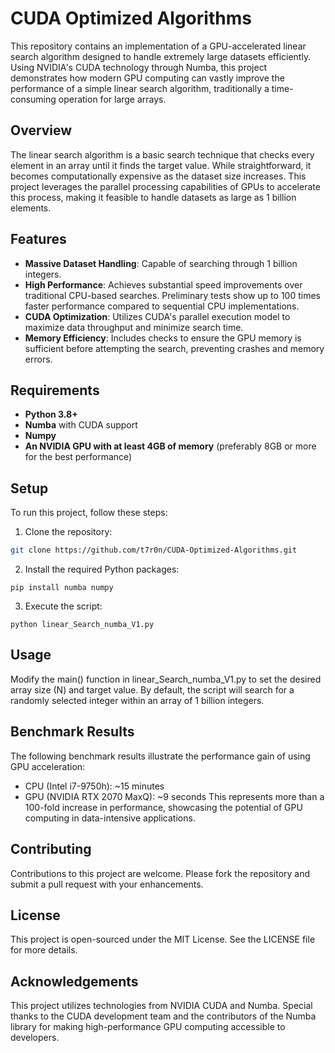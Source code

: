 # CUDA Optimized Algorithms

This repository contains an implementation of a GPU-accelerated linear search algorithm designed to handle extremely large datasets efficiently. Using NVIDIA's CUDA technology through Numba, this project demonstrates how modern GPU computing can vastly improve the performance of a simple linear search algorithm, traditionally a time-consuming operation for large arrays.

## Overview

The linear search algorithm is a basic search technique that checks every element in an array until it finds the target value. While straightforward, it becomes computationally expensive as the dataset size increases. This project leverages the parallel processing capabilities of GPUs to accelerate this process, making it feasible to handle datasets as large as 1 billion elements.

## Features

- **Massive Dataset Handling**: Capable of searching through 1 billion integers.
- **High Performance**: Achieves substantial speed improvements over traditional CPU-based searches. Preliminary tests show up to 100 times faster performance compared to sequential CPU implementations.
- **CUDA Optimization**: Utilizes CUDA's parallel execution model to maximize data throughput and minimize search time.
- **Memory Efficiency**: Includes checks to ensure the GPU memory is sufficient before attempting the search, preventing crashes and memory errors.

## Requirements

- **Python 3.8+**
- **Numba** with CUDA support
- **Numpy**
- **An NVIDIA GPU with at least 4GB of memory** (preferably 8GB or more for the best performance)

## Setup

To run this project, follow these steps:

1. Clone the repository:

  ```bash
  git clone https://github.com/t7r0n/CUDA-Optimized-Algorithms.git
   ```
2. Install the required Python packages:

```
pip install numba numpy
```

3. Execute the script:

```
python linear_Search_numba_V1.py
```

## Usage
Modify the main() function in linear_Search_numba_V1.py to set the desired array size (N) and target value. By default, the script will search for a randomly selected integer within an array of 1 billion integers.

## Benchmark Results

The following benchmark results illustrate the performance gain of using GPU acceleration:

- CPU (Intel i7-9750h): ~15 minutes
- GPU (NVIDIA RTX 2070 MaxQ): ~9 seconds
This represents more than a 100-fold increase in performance, showcasing the potential of GPU computing in data-intensive applications.

## Contributing
Contributions to this project are welcome. Please fork the repository and submit a pull request with your enhancements.

## License
This project is open-sourced under the MIT License. See the LICENSE file for more details.

## Acknowledgements
This project utilizes technologies from NVIDIA CUDA and Numba. Special thanks to the CUDA development team and the contributors of the Numba library for making high-performance GPU computing accessible to developers.

